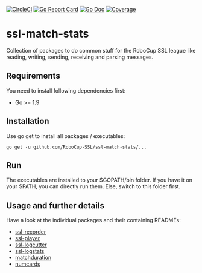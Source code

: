 [![CircleCI](https://circleci.com/gh/RoboCup-SSL/ssl-match-stats/tree/master.svg?style=svg)](https://circleci.com/gh/RoboCup-SSL/ssl-match-stats/tree/master)
[![Go Report Card](https://goreportcard.com/badge/github.com/RoboCup-SSL/ssl-match-stats?style=flat-square)](https://goreportcard.com/report/github.com/RoboCup-SSL/ssl-match-stats)
[![Go Doc](https://img.shields.io/badge/godoc-reference-blue.svg?style=flat-square)](https://godoc.org/github.com/RoboCup-SSL/ssl-match-stats)
[![Coverage](https://img.shields.io/badge/coverage-report-blue.svg)](https://circleci.com/api/v1.1/project/github/RoboCup-SSL/ssl-match-stats/latest/artifacts/0/coverage?branch=master)


# ssl-match-stats

Collection of packages to do common stuff for the RoboCup SSL league like reading, writing, sending, receiving and parsing messages.

## Requirements
You need to install following dependencies first: 
 * Go >= 1.9
 
## Installation

Use go get to install all packages / executables:

```
go get -u github.com/RoboCup-SSL/ssl-match-stats/...
```

## Run
The executables are installed to your $GOPATH/bin folder. If you have it on your $PATH, you can directly run them. Else, switch to this folder first.

## Usage and further details

Have a look at the individual packages and their containing READMEs:

 * [ssl-recorder](cmd/ssl-recorder/README.md)
 * [ssl-player](cmd/ssl-player/README.md)
 * [ssl-logcutter](cmd/ssl-logcutter/README.md)
 * [ssl-logstats](cmd/ssl-logstats/README.md)
 * [matchduration](cmd/matchduration/README.md)
 * [numcards](cmd/numcards/README.md)
